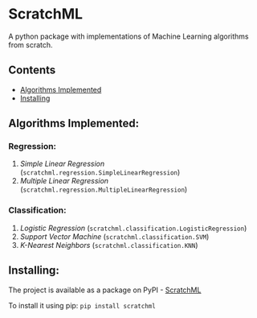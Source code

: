 # ScratchML
A python package with implementations of Machine Learning algorithms from scratch.

Contents
----
- [Algorithms Implemented](#algorithms-implemented)
- [Installing](#installing)

Algorithms Implemented:
----
### Regression:
1. *Simple Linear Regression* (`scratchml.regression.SimpleLinearRegression`)
2. *Multiple Linear Regression* (`scratchml.regression.MultipleLinearRegression`)


### Classification:
1. *Logistic Regression* (`scratchml.classification.LogisticRegression`)
2. *Support Vector Machine* (`scratchml.classification.SVM`)
3. *K-Nearest Neighbors* (`scratchml.classification.KNN`)

Installing:
----
The project is available as a package on PyPI - [ScratchML](https://pypi.org/project/scratchml/)

To install it using pip:
`pip install scratchml`

